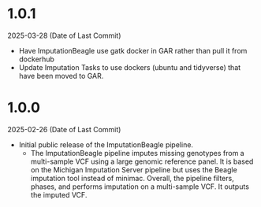 # 1.0.1
2025-03-28 (Date of Last Commit)

* Have ImputationBeagle use gatk docker in GAR rather than pull it from dockerhub
* Update Imputation Tasks to use dockers (ubuntu and tidyverse) that have been moved to GAR.

# 1.0.0
2025-02-26 (Date of Last Commit)

* Initial public release of the ImputationBeagle pipeline.
  * The ImputationBeagle pipeline imputes missing genotypes from a multi-sample VCF using a large genomic reference panel. It is based on the Michigan Imputation Server pipeline but uses the Beagle imputation tool instead of minimac. Overall, the pipeline filters, phases, and performs imputation on a multi-sample VCF. It outputs the imputed VCF.
